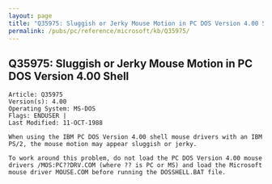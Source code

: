 ```yaml
---
layout: page
title: "Q35975: Sluggish or Jerky Mouse Motion in PC DOS Version 4.00 Shell"
permalink: /pubs/pc/reference/microsoft/kb/Q35975/
---
```


## Q35975: Sluggish or Jerky Mouse Motion in PC DOS Version 4.00 Shell

	Article: Q35975
	Version(s): 4.00
	Operating System: MS-DOS
	Flags: ENDUSER |
	Last Modified: 11-OCT-1988
	
	When using the IBM PC DOS Version 4.00 shell mouse drivers with an IBM
	PS/2, the mouse motion may appear sluggish or jerky.
	
	To work around this problem, do not load the PC DOS Version 4.00 mouse
	drivers /MOS:PC??DRV.COM (where ?? is PC or MS) and load the Microsoft
	mouse driver MOUSE.COM before running the DOSSHELL.BAT file.
